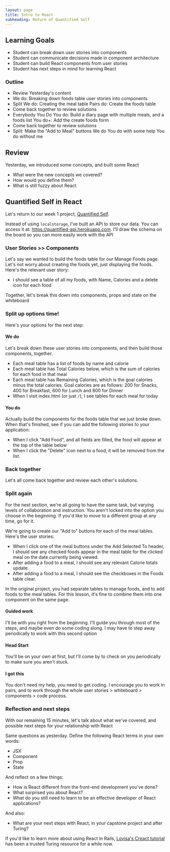 ```yaml
---
layout: page
title: Intro to React
subheading: Return of Quantified Self
---
```


Learning Goals
---------------

-   Student can break down user stories into components
-   Student can communicate decisions made in component architecture
-   Student can build React components from user stories
-   Student has next steps in mind for learning React

### Outline

-   Review Yesterday's content
-   We do: Breaking down foods table user stories into components
-   Split
    We do: Creating the meal table
    Pairs do: Create the foods table
-   Come back together to review solutions
-   Everybody You Do
    You do: Build a diary page with multiple meals, and a foods list
    You do+: Add the create foods form
-   Come back together to review solutions
-   Split: Make the "Add to Meal" buttons
    We do
    You do with some help
    You do without me

Review
-------

Yesterday, we introduced some concepts, and built some React

-   What were the new concepts we covered?
-   How would you define them?
-   What is still fuzzy about React

Quantified Self in React
-----------

Let's return to our week 1 project, [Quantified Self](../projects/quantified-self/quantified-self).

Instead of using `localstorage`, I've built an API to store our data. You can access it at: <https://quantified-api.herokuapp.com>. I'll draw the schema on the board so you can more easily work with the API

### User Stories >> Components

Let's say we wanted to build the foods table for our Manage Foods page. Let's not worry about creating the foods yet, just displaying the foods. Here's the relevant user story:

-   I should see a table of all my foods, with Name, Calories and a delete icon for each food

Together, let's break this down into components, props and state on the whiteboard

### Split up options time!

Here's your options for the next step:

#### We do

Let's break down these user stories into components, and then build those components, together.

-   Each meal table has a list of foods by name and calorie
-   Each meal table has Total Calories below, which is the sum of calories for each food in that meal
-   Each meal table has Remaining Calories, which is the goal calories minus the total calories. Goal calories are as follows: 200 for Snacks, 400 for Breakfast, 600 for Lunch and 800 for Dinner
-   When I visit index.html (or just `/`), I see tables for each meal for today

#### You do

Actually build the components for the foods table that we just broke down. When that's finished, see if you can add the following stories to your application:

-   When I click "Add Food", and all fields are filled, the food will appear at the top of the table below
-   When I click the "Delete" icon next to a food, it will be removed from the list.

### Back together

Let's all come back together and review each other's solutions.

### Split again

For the next section, we're all going to have the same task, but varying levels of collaboration and instruction. You aren't locked into the option you choose in the beginning. If you'd like to move to a different group at any time, go for it.

We're going to create our "Add to" buttons for each of the meal tables. Here's the user stories:

-   When I click one of the meal buttons under the Add Selected To header, I should see any checked foods appear in the meal table for the clicked meal on the date currently being viewed.
-   After adding a food to a meal, I should see any relevant Calorie totals update.
-   After adding a food to a meal, I should see the checkboxes in the Foods table clear.

In the original project, you had separate tables to manage foods, and to add foods to the meal tables. For this lesson, it's fine to combine them into one component on the same page.

#### Guided work

I'll be with you right from the beginning. I'll guide you through most of the steps, and maybe even do some coding along. I may have to step away periodically to work with this second option

#### Head Start

You'll be on your own at first, but I'll come by to check on you periodically to make sure you aren't stuck.

#### I got this

You don't need my help, you need to get coding. I encourage you to work in pairs, and to work through the whole user stories > whiteboard > components > code process.

### Reflection and next steps

With our remaining 15 minutes, let's talk about what we've covered, and possible next steps for your relationship with React

Same questions as yesterday. Define the following React terms in your own words:

-   JSX
-   Component
-   Prop
-   State

And reflect on a few things:

-   How is React different from the front-end development you've done?
-   What surprised you about React?
-   What do you still need to learn to be an effective developer of React applications?

And also:

-   What are your next steps with React, in your capstone project and after Turing?

If you'd like to learn more about using React in Rails, [Lovisa's Creact tutorial](https://github.com/applegrain/creact) has been a trusted Turing resource for a while now.

